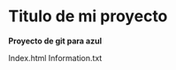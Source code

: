 # Titulo de mi proyecto
**Proyecto de git para azul**

[//]:# (Listas enumeradas)
Index.html
Information.txt